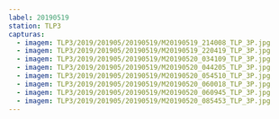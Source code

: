 ```yaml
---
label: 20190519
station: TLP3
capturas:
  - imagem: TLP3/2019/201905/20190519/M20190519_214008_TLP_3P.jpg
  - imagem: TLP3/2019/201905/20190519/M20190519_220419_TLP_3P.jpg
  - imagem: TLP3/2019/201905/20190519/M20190520_034109_TLP_3P.jpg
  - imagem: TLP3/2019/201905/20190519/M20190520_044205_TLP_3P.jpg
  - imagem: TLP3/2019/201905/20190519/M20190520_054510_TLP_3P.jpg
  - imagem: TLP3/2019/201905/20190519/M20190520_060018_TLP_3P.jpg
  - imagem: TLP3/2019/201905/20190519/M20190520_060945_TLP_3P.jpg
  - imagem: TLP3/2019/201905/20190519/M20190520_085453_TLP_3P.jpg
---
```

